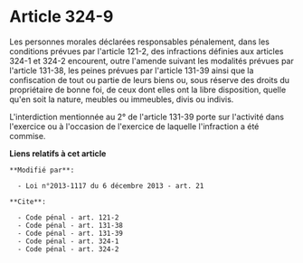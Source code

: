 # Article 324-9

Les personnes morales déclarées responsables pénalement, dans les conditions prévues par l'article 121-2, des infractions
définies aux articles 324-1 et 324-2 encourent, outre l'amende suivant les modalités prévues par l'article 131-38, les peines
prévues par l'article 131-39 ainsi que la confiscation de tout ou partie de leurs biens ou, sous réserve des droits du
propriétaire de bonne foi, de ceux dont elles ont la libre disposition, quelle qu'en soit la nature, meubles ou immeubles,
divis ou indivis.

L'interdiction mentionnée au 2° de l'article 131-39 porte sur l'activité dans l'exercice ou à l'occasion de l'exercice de
laquelle l'infraction a été commise.

**Liens relatifs à cet article**

	**Modifié par**:

	  - Loi n°2013-1117 du 6 décembre 2013 - art. 21

	**Cite**:

	  - Code pénal - art. 121-2
	  - Code pénal - art. 131-38
	  - Code pénal - art. 131-39
	  - Code pénal - art. 324-1
	  - Code pénal - art. 324-2
